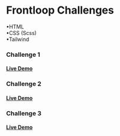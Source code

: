 # Frontloop Challenges 
•HTML  
•CSS (Scss)  
•Tailwind  

### Challenge 1  
#### [Live Demo](https://codepen.io/Kaiafa/pen/WNbBaNO)  
### Challenge 2  
#### [Live Demo](https://codepen.io/Kaiafa/pen/xxbNyow) 
### Challenge 3  
#### [Live Demo](https://codepen.io/Kaiafa/pen/NWPZrGB) 
